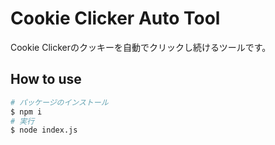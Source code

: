 # Cookie Clicker Auto Tool

Cookie Clickerのクッキーを自動でクリックし続けるツールです。

## How to use

```bash
# パッケージのインストール
$ npm i
# 実行
$ node index.js
```
